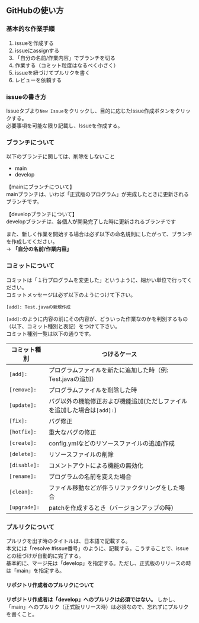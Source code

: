 ## GitHubの使い方
### 基本的な作業手順
1. issueを作成する
2. issueにassignする
3. 「自分の名前/作業内容」でブランチを切る
4. 作業する（コミット粒度はなるべく小さく）
5. issueを紐づけてプルリクを書く
6. レビューを依頼する

### issueの書き方
Issueタブより`New Issue`をクリックし、目的に応じたIssue作成ボタンをクリックする。  
必要事項を可能な限り記載し、Issueを作成する。

### ブランチについて
以下のブランチに関しては、削除をしないこと
* main
* develop

【mainにブランチについて】  
mainブランチは、いわば「正式版のプログラム」が完成したときに更新されるブランチです。

【developブランチについて】  
developブランチは、各個人が開発完了した時に更新されるブランチです

また、新しく作業を開始する場合は必ず以下の命名規則にしたがって、ブランチを作成してください。  
→ __**「自分の名前/作業内容」**__

### コミットについて
コミットは「１行プログラムを変更した」というように、細かい単位で行ってください。  
コミットメッセージは必ず以下のようにつけて下さい。
```
[add]: Test.javaの新規作成
```
`[add]:`のように内容の前にその内容が、どういった作業なのかを判別するもの（以下、コミット種別と表記）をつけて下さい。  
コミット種別一覧は以下の通りです。

| コミット種別       | つけるケース                                    |
| ------------ | ----------------------------------------- |
| `[add]:`     | プログラムファイルを新たに追加した時（例: Test.javaの追加）       |
| `[remove]: ` | プログラムファイルを削除した時                           |
| `[update]:`  | バグ以外の機能修正および機能追加(ただしファイルを追加した場合は`[add]:`) |
| `[fix]:`     | バグ修正                                      |
| `[hotfix]:`  | 重大なバグの修正                                  |
| `[create]:`  | config.ymlなどのリソースファイルの追加/作成               |
| `[delete]:`  | リソースファイルの削除                               |
| `[disable]:` | コメントアウトによる機能の無効化                          |
| `[rename]:`  | プログラムの名前を変えた場合                            |
| `[clean]:`   | ファイル移動などが伴うリファクタリングをした場合                  |
| `[upgrade]:` | patchを作成するとき（バージョンアップの時）                  |


### プルリクについて
プルリクを出す時のタイトルは、日本語で記載する。  
本文には「resolve #issue番号」のように、記載する。こうすることで、issueとの紐づけが自動的に完了する。  
基本的に、マージ先は「develop」を指定する。ただし、正式版のリリースの時は「main」を指定する。

#### リポジトリ作成者のプルリクについて
**リポジトリ作成者は「develop」へのプルリクは必須ではない。**
しかし、「main」へのプルリク（正式版リリース時）は必須なので、忘れずにプルリクを書くこと。